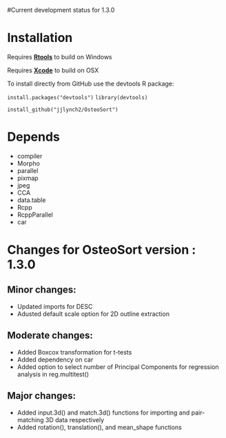 #Current development status for 1.3.0
# Installation
Requires [**Rtools**](https://cran.r-project.org/bin/windows/Rtools/) to build on Windows

Requires [**Xcode**](https://developer.apple.com/xcode/) to build on OSX

To install directly from GitHub use the devtools R package:

`install.packages("devtools")`
`library(devtools)`

`install_github("jjlynch2/OsteoSort")`

# Depends
* compiler
* Morpho
* parallel
* pixmap
* jpeg
* CCA
* data.table
* Rcpp
* RcppParallel
* car

# Changes for OsteoSort version : 1.3.0

## Minor changes:
* Updated imports for DESC
* Adusted default scale option for 2D outline extraction

## Moderate changes:
* Added Boxcox transformation for t-tests
* Added dependency on car
* Added option to select number of Principal Components for regression analysis in reg.multitest()

## Major changes:
* Added input.3d() and match.3d() functions for importing and pair-matching 3D data respectively
* Added rotation(), translation(), and mean_shape functions